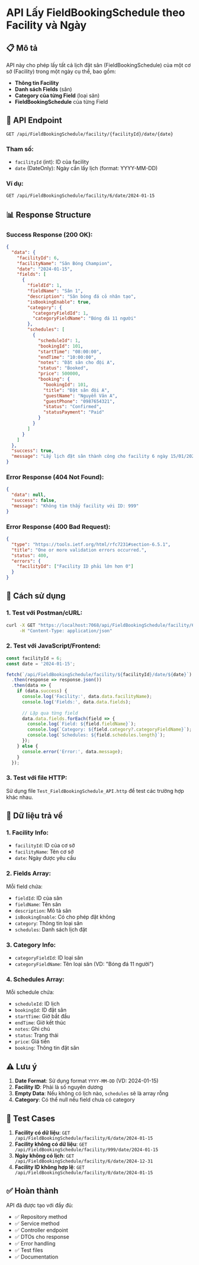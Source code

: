 # API Lấy FieldBookingSchedule theo Facility và Ngày

## 📋 Mô tả
API này cho phép lấy tất cả lịch đặt sân (FieldBookingSchedule) của một cơ sở (Facility) trong một ngày cụ thể, bao gồm:
- **Thông tin Facility**
- **Danh sách Fields** (sân)
- **Category của từng Field** (loại sân)
- **FieldBookingSchedule** của từng Field

## 🚀 API Endpoint

```http
GET /api/FieldBookingSchedule/facility/{facilityId}/date/{date}
```

### Tham số:
- `facilityId` (int): ID của facility
- `date` (DateOnly): Ngày cần lấy lịch (format: YYYY-MM-DD)

### Ví dụ:
```http
GET /api/FieldBookingSchedule/facility/6/date/2024-01-15
```

## 📊 Response Structure

### Success Response (200 OK):
```json
{
  "data": {
    "facilityId": 6,
    "facilityName": "Sân Bóng Champion",
    "date": "2024-01-15",
    "fields": [
      {
        "fieldId": 1,
        "fieldName": "Sân 1",
        "description": "Sân bóng đá cỏ nhân tạo",
        "isBookingEnable": true,
        "category": {
          "categoryFieldId": 1,
          "categoryFieldName": "Bóng đá 11 người"
        },
        "schedules": [
          {
            "scheduleId": 1,
            "bookingId": 101,
            "startTime": "08:00:00",
            "endTime": "10:00:00",
            "notes": "Đặt sân cho đội A",
            "status": "Booked",
            "price": 500000,
            "booking": {
              "bookingId": 101,
              "title": "Đặt sân đội A",
              "guestName": "Nguyễn Văn A",
              "guestPhone": "0987654321",
              "status": "Confirmed",
              "statusPayment": "Paid"
            }
          }
        ]
      }
    ]
  },
  "success": true,
  "message": "Lấy lịch đặt sân thành công cho facility 6 ngày 15/01/2024"
}
```

### Error Response (404 Not Found):
```json
{
  "data": null,
  "success": false,
  "message": "Không tìm thấy facility với ID: 999"
}
```

### Error Response (400 Bad Request):
```json
{
  "type": "https://tools.ietf.org/html/rfc7231#section-6.5.1",
  "title": "One or more validation errors occurred.",
  "status": 400,
  "errors": {
    "facilityId": ["Facility ID phải lớn hơn 0"]
  }
}
```

## 🔧 Cách sử dụng

### 1. Test với Postman/cURL:
```bash
curl -X GET "https://localhost:7068/api/FieldBookingSchedule/facility/6/date/2024-01-15" \
     -H "Content-Type: application/json"
```

### 2. Test với JavaScript/Frontend:
```javascript
const facilityId = 6;
const date = '2024-01-15';

fetch(`/api/FieldBookingSchedule/facility/${facilityId}/date/${date}`)
  .then(response => response.json())
  .then(data => {
    if (data.success) {
      console.log('Facility:', data.data.facilityName);
      console.log('Fields:', data.data.fields);
      
      // Lặp qua từng field
      data.data.fields.forEach(field => {
        console.log(`Field: ${field.fieldName}`);
        console.log(`Category: ${field.category?.categoryFieldName}`);
        console.log(`Schedules: ${field.schedules.length}`);
      });
    } else {
      console.error('Error:', data.message);
    }
  });
```

### 3. Test với file HTTP:
Sử dụng file `Test_FieldBookingSchedule_API.http` để test các trường hợp khác nhau.

## 📝 Dữ liệu trả về

### 1. **Facility Info:**
- `facilityId`: ID của cơ sở
- `facilityName`: Tên cơ sở
- `date`: Ngày được yêu cầu

### 2. **Fields Array:**
Mỗi field chứa:
- `fieldId`: ID của sân
- `fieldName`: Tên sân
- `description`: Mô tả sân
- `isBookingEnable`: Có cho phép đặt không
- `category`: Thông tin loại sân
- `schedules`: Danh sách lịch đặt

### 3. **Category Info:**
- `categoryFieldId`: ID loại sân
- `categoryFieldName`: Tên loại sân (VD: "Bóng đá 11 người")

### 4. **Schedules Array:**
Mỗi schedule chứa:
- `scheduleId`: ID lịch
- `bookingId`: ID đặt sân
- `startTime`: Giờ bắt đầu
- `endTime`: Giờ kết thúc
- `notes`: Ghi chú
- `status`: Trạng thái
- `price`: Giá tiền
- `booking`: Thông tin đặt sân

## ⚠️ Lưu ý

1. **Date Format**: Sử dụng format `YYYY-MM-DD` (VD: 2024-01-15)
2. **Facility ID**: Phải là số nguyên dương
3. **Empty Data**: Nếu không có lịch nào, `schedules` sẽ là array rỗng
4. **Category**: Có thể null nếu field chưa có category

## 🧪 Test Cases

1. **Facility có dữ liệu**: `GET /api/FieldBookingSchedule/facility/6/date/2024-01-15`
2. **Facility không có dữ liệu**: `GET /api/FieldBookingSchedule/facility/999/date/2024-01-15`
3. **Ngày không có lịch**: `GET /api/FieldBookingSchedule/facility/6/date/2024-12-31`
4. **Facility ID không hợp lệ**: `GET /api/FieldBookingSchedule/facility/0/date/2024-01-15`

## ✅ Hoàn thành

API đã được tạo với đầy đủ:
- ✅ Repository method
- ✅ Service method  
- ✅ Controller endpoint
- ✅ DTOs cho response
- ✅ Error handling
- ✅ Test files
- ✅ Documentation 